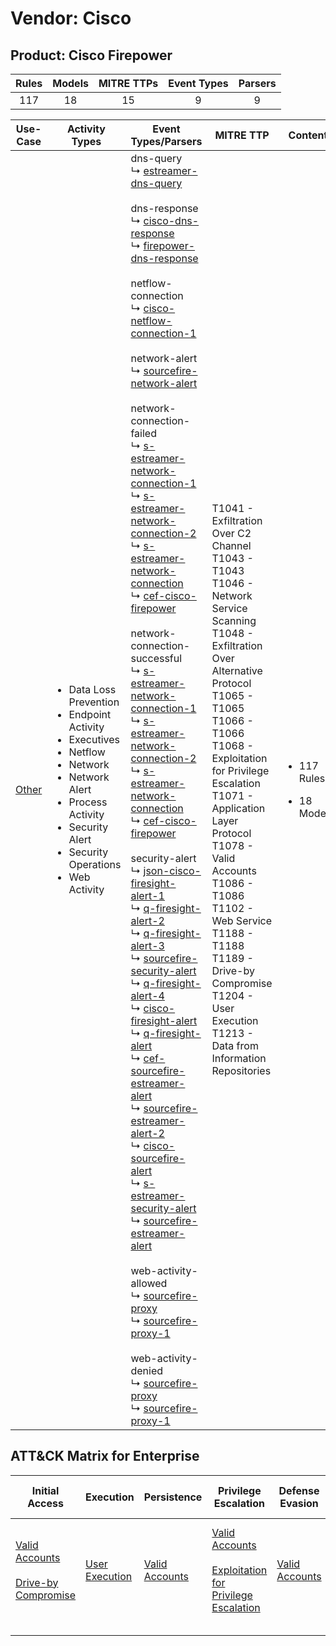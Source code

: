 Vendor: Cisco
=============
Product: Cisco Firepower
------------------------
| Rules | Models | MITRE TTPs | Event Types | Parsers |
|:-----:|:------:|:----------:|:-----------:|:-------:|
|  117  |   18   |     15     |      9      |    9    |

|               Use-Case                | Activity Types                                                                                                                                                                                                                             | Event Types/Parsers                                                                                                                                                                                                                                                                                                                                                                                                                                                                                                                                                                                                                                                                                                                                                                                                                                                                                                                                                                                                                                                                                                                                                                                                                                                                                                                                                                                                                                                                                                                                                                                                                                                                                                                                                                                                                                                                                                                                                                                                                                                                                                                                                                                                                                                                                                                                                                                                                                                                                                                                                                                                                                                                                                                                                                                                                           | MITRE TTP                                                                                                                                                                                                                                                                                                                                                                                                                                                          | Content                                                |
|:-------------------------------------:| ------------------------------------------------------------------------------------------------------------------------------------------------------------------------------------------------------------------------------------------ | --------------------------------------------------------------------------------------------------------------------------------------------------------------------------------------------------------------------------------------------------------------------------------------------------------------------------------------------------------------------------------------------------------------------------------------------------------------------------------------------------------------------------------------------------------------------------------------------------------------------------------------------------------------------------------------------------------------------------------------------------------------------------------------------------------------------------------------------------------------------------------------------------------------------------------------------------------------------------------------------------------------------------------------------------------------------------------------------------------------------------------------------------------------------------------------------------------------------------------------------------------------------------------------------------------------------------------------------------------------------------------------------------------------------------------------------------------------------------------------------------------------------------------------------------------------------------------------------------------------------------------------------------------------------------------------------------------------------------------------------------------------------------------------------------------------------------------------------------------------------------------------------------------------------------------------------------------------------------------------------------------------------------------------------------------------------------------------------------------------------------------------------------------------------------------------------------------------------------------------------------------------------------------------------------------------------------------------------------------------------------------------------------------------------------------------------------------------------------------------------------------------------------------------------------------------------------------------------------------------------------------------------------------------------------------------------------------------------------------------------------------------------------------------------------------------------------------------------- | ------------------------------------------------------------------------------------------------------------------------------------------------------------------------------------------------------------------------------------------------------------------------------------------------------------------------------------------------------------------------------------------------------------------------------------------------------------------ | ------------------------------------------------------ |
| [Other](../UseCases/usecase_other.md) | <ul><li>Data Loss Prevention</li><li>Endpoint Activity</li><li>Executives</li><li>Netflow</li><li>Network</li><li>Network Alert</li><li>Process Activity</li><li>Security Alert</li><li>Security Operations</li><li>Web Activity</li></ul> |  dns-query<br> ↳ [estreamer-dns-query](../Parsers/parserContent_estreamer-dns-query.md)<br><br> dns-response<br> ↳ [cisco-dns-response](../Parsers/parserContent_cisco-dns-response.md)<br> ↳ [firepower-dns-response](../Parsers/parserContent_firepower-dns-response.md)<br><br> netflow-connection<br> ↳ [cisco-netflow-connection-1](../Parsers/parserContent_cisco-netflow-connection-1.md)<br><br> network-alert<br> ↳ [sourcefire-network-alert](../Parsers/parserContent_sourcefire-network-alert.md)<br><br> network-connection-failed<br> ↳ [s-estreamer-network-connection-1](../Parsers/parserContent_s-estreamer-network-connection-1.md)<br> ↳ [s-estreamer-network-connection-2](../Parsers/parserContent_s-estreamer-network-connection-2.md)<br> ↳ [s-estreamer-network-connection](../Parsers/parserContent_s-estreamer-network-connection.md)<br> ↳ [cef-cisco-firepower](../Parsers/parserContent_cef-cisco-firepower.md)<br><br> network-connection-successful<br> ↳ [s-estreamer-network-connection-1](../Parsers/parserContent_s-estreamer-network-connection-1.md)<br> ↳ [s-estreamer-network-connection-2](../Parsers/parserContent_s-estreamer-network-connection-2.md)<br> ↳ [s-estreamer-network-connection](../Parsers/parserContent_s-estreamer-network-connection.md)<br> ↳ [cef-cisco-firepower](../Parsers/parserContent_cef-cisco-firepower.md)<br><br> security-alert<br> ↳ [json-cisco-firesight-alert-1](../Parsers/parserContent_json-cisco-firesight-alert-1.md)<br> ↳ [q-firesight-alert-2](../Parsers/parserContent_q-firesight-alert-2.md)<br> ↳ [q-firesight-alert-3](../Parsers/parserContent_q-firesight-alert-3.md)<br> ↳ [sourcefire-security-alert](../Parsers/parserContent_sourcefire-security-alert.md)<br> ↳ [q-firesight-alert-4](../Parsers/parserContent_q-firesight-alert-4.md)<br> ↳ [cisco-firesight-alert](../Parsers/parserContent_cisco-firesight-alert.md)<br> ↳ [q-firesight-alert](../Parsers/parserContent_q-firesight-alert.md)<br> ↳ [cef-sourcefire-estreamer-alert](../Parsers/parserContent_cef-sourcefire-estreamer-alert.md)<br> ↳ [sourcefire-estreamer-alert-2](../Parsers/parserContent_sourcefire-estreamer-alert-2.md)<br> ↳ [cisco-sourcefire-alert](../Parsers/parserContent_cisco-sourcefire-alert.md)<br> ↳ [s-estreamer-security-alert](../Parsers/parserContent_s-estreamer-security-alert.md)<br> ↳ [sourcefire-estreamer-alert](../Parsers/parserContent_sourcefire-estreamer-alert.md)<br><br> web-activity-allowed<br> ↳ [sourcefire-proxy](../Parsers/parserContent_sourcefire-proxy.md)<br> ↳ [sourcefire-proxy-1](../Parsers/parserContent_sourcefire-proxy-1.md)<br><br> web-activity-denied<br> ↳ [sourcefire-proxy](../Parsers/parserContent_sourcefire-proxy.md)<br> ↳ [sourcefire-proxy-1](../Parsers/parserContent_sourcefire-proxy-1.md)<br> | T1041 - Exfiltration Over C2 Channel<br>T1043 - T1043<br>T1046 - Network Service Scanning<br>T1048 - Exfiltration Over Alternative Protocol<br>T1065 - T1065<br>T1066 - T1066<br>T1068 - Exploitation for Privilege Escalation<br>T1071 - Application Layer Protocol<br>T1078 - Valid Accounts<br>T1086 - T1086<br>T1102 - Web Service<br>T1188 - T1188<br>T1189 - Drive-by Compromise<br>T1204 - User Execution<br>T1213 - Data from Information Repositories<br> | <ul><li>117 Rules</li></ul><ul><li>18 Models</li></ul> |

ATT&CK Matrix for Enterprise
----------------------------
| Initial Access                                                                                                                              | Execution                                                           | Persistence                                                         | Privilege Escalation                                                                                                                                          | Defense Evasion                                                     | Credential Access | Discovery                                                                     | Lateral Movement | Collection                                                                              | Command and Control                                                                                                                             | Exfiltration                                                                                                                                                                 | Impact |
| ------------------------------------------------------------------------------------------------------------------------------------------- | ------------------------------------------------------------------- | ------------------------------------------------------------------- | ------------------------------------------------------------------------------------------------------------------------------------------------------------- | ------------------------------------------------------------------- | ----------------- | ----------------------------------------------------------------------------- | ---------------- | --------------------------------------------------------------------------------------- | ----------------------------------------------------------------------------------------------------------------------------------------------- | ---------------------------------------------------------------------------------------------------------------------------------------------------------------------------- | ------ |
| [Valid Accounts](https://attack.mitre.org/techniques/T1078)<br><br>[Drive-by Compromise](https://attack.mitre.org/techniques/T1189)<br><br> | [User Execution](https://attack.mitre.org/techniques/T1204)<br><br> | [Valid Accounts](https://attack.mitre.org/techniques/T1078)<br><br> | [Valid Accounts](https://attack.mitre.org/techniques/T1078)<br><br>[Exploitation for Privilege Escalation](https://attack.mitre.org/techniques/T1068)<br><br> | [Valid Accounts](https://attack.mitre.org/techniques/T1078)<br><br> |                   | [Network Service Scanning](https://attack.mitre.org/techniques/T1046)<br><br> |                  | [Data from Information Repositories](https://attack.mitre.org/techniques/T1213)<br><br> | [Web Service](https://attack.mitre.org/techniques/T1102)<br><br>[Application Layer Protocol](https://attack.mitre.org/techniques/T1071)<br><br> | [Exfiltration Over Alternative Protocol](https://attack.mitre.org/techniques/T1048)<br><br>[Exfiltration Over C2 Channel](https://attack.mitre.org/techniques/T1041)<br><br> |        |